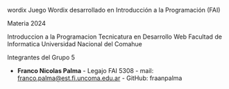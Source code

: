  wordix
Juego Wordix desarrollado en Introducción a la Programación (FAI)

 Materia 2024

Introduccion a la Programacion 
Tecnicatura en Desarrollo Web
Facultad de Informatica
Universidad Nacional del Comahue

 Integrantes del Grupo 5

- **Franco Nicolas Palma** - Legajo FAI 5308 - mail: franco.palma@est.fi.uncoma.edu.ar - GitHub: fraanpalma